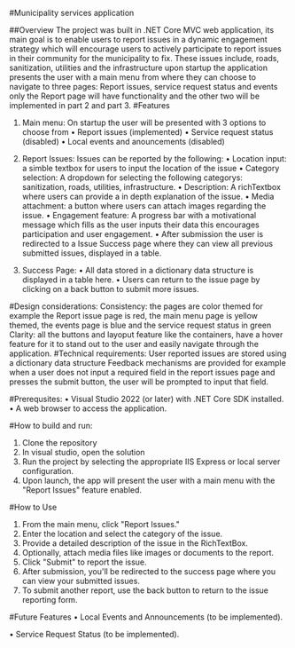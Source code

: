 #Municipality services application 

##Overview
The project was built in .NET Core MVC web application, its main goal is to enable users to report issues in a dynamic engagement strategy which will encourage users to actively participate to report issues in their community for the municipality to fix. These issues include, roads, sanitization, utilities and the infrastructure upon startup the application presents the user with a main menu from where they can choose to navigate to three pages: Report issues, service request status and events only the Report page will have functionality and the other two will be implemented in part 2 and part 3.
#Features
1.	Main menu: On startup the user will be presented with 3 options to choose from 
•	Report issues (implemented)
•	Service request status (disabled)
•	Local events and anouncements (disabled)
 
2.	Report Issues: Issues can be reported by the following:
•	Location input: a simble textbox for users to input the location of the issue
•	Category selection: A dropdown for selecting the following categorys: sanitization, roads, utilities, infrastructure.
•	Description: A richTextbox where users can provide a in depth explanation of the issue.
•	Media attachment: a button where users can attach images regarding the issue.
•	Engagement feature: A progress bar with a motivational message which fills as the user inputs their data this encourages participation and user engagement. 
•	After submission the user is redirected to a Issue Success page where they can view all previous submitted issues, displayed in a table.
 
3. Success Page:
•	All data stored in a dictionary data structure is displayed in a table here.
•	Users can return to the issue page by clicking on a back button to submit more issues.
 
#Design considerations:
Consistency: the pages are color themed for example the Report issue page is red, the main menu page is yellow themed, the events page is blue and the service request status in green 
Clarity: all the buttons and layoput feature like the containers, have a hover feature for it to stand out to the user and easily navigate through the application.
#Technical requirements:
User reported issues are stored using a dictionary data structure 
Feedback mechanisms are provided for example when a user does not input a required field in the report issues page and presses the submit button, the user will be prompted to input that field.
 
#Prerequsites:
•	Visual Studio 2022 (or later) with .NET Core SDK installed.
•	A web browser to access the application.

#How to build and run:
1.	Clone the repository
2.	In visual studio, open the solution
3.	 Run the project by selecting the appropriate IIS Express or local server configuration.
4.	 Upon launch, the app will present the user with a main menu with the "Report Issues" feature enabled.

#How to Use
1.	From the main menu, click "Report Issues."
2.	Enter the location and select the category of the issue.
3.	Provide a detailed description of the issue in the RichTextBox.
4.	Optionally, attach media files like images or documents to the report.
5.	Click "Submit" to report the issue.
6.	After submission, you'll be redirected to the success page where you can view your submitted issues.
7.	To submit another report, use the back button to return to the issue reporting form.

#Future Features
•	Local Events and Announcements (to be implemented).
 
•	Service Request Status (to be implemented).
